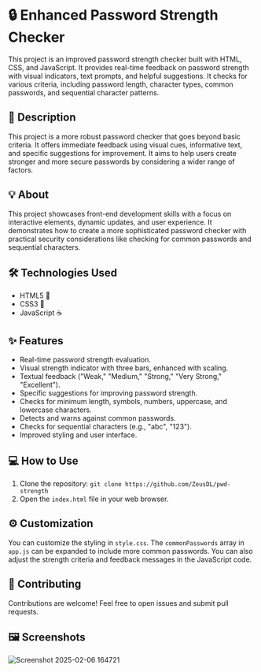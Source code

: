 # 🔒 Enhanced Password Strength Checker 

This project is an improved password strength checker built with HTML, CSS, and JavaScript. It provides real-time feedback on password strength with visual indicators, text prompts, and helpful suggestions.  It checks for various criteria, including password length, character types, common passwords, and sequential character patterns.

## 🚀 Description

This project is a more robust password checker that goes beyond basic criteria. It offers immediate feedback using visual cues, informative text, and specific suggestions for improvement.  It aims to help users create stronger and more secure passwords by considering a wider range of factors.

## 💡 About

This project showcases front-end development skills with a focus on interactive elements, dynamic updates, and user experience. It demonstrates how to create a more sophisticated password checker with practical security considerations like checking for common passwords and sequential characters.

## 🛠️ Technologies Used

*   HTML5 🧱
*   CSS3 🎨
*   JavaScript ☕

## ✨ Features

*   Real-time password strength evaluation.
*   Visual strength indicator with three bars, enhanced with scaling.
*   Textual feedback ("Weak," "Medium," "Strong," "Very Strong," "Excellent").
*   Specific suggestions for improving password strength.
*   Checks for minimum length, symbols, numbers, uppercase, and lowercase characters.
*   Detects and warns against common passwords.
*   Checks for sequential characters (e.g., "abc", "123").
*   Improved styling and user interface.

## 💻 How to Use

1.  Clone the repository: `git clone https://github.com/ZeusDL/pwd-strength` 
2.  Open the `index.html` file in your web browser.

## ⚙️ Customization

You can customize the styling in `style.css`. The `commonPasswords` array in `app.js` can be expanded to include more common passwords. You can also adjust the strength criteria and feedback messages in the JavaScript code.

## 🤝 Contributing

Contributions are welcome! Feel free to open issues and submit pull requests.

## 🖼️ Screenshots
![Screenshot 2025-02-06 164721](https://github.com/user-attachments/assets/eff95625-b83c-406e-95cc-ce2dbb0e72c1)
